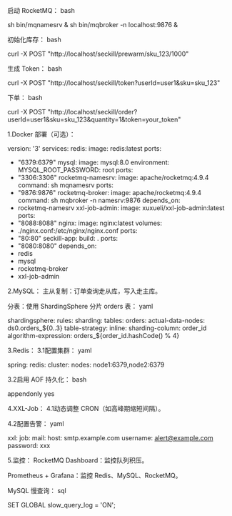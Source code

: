启动 RocketMQ：
bash

sh bin/mqnamesrv &
sh bin/mqbroker -n localhost:9876 &

初始化库存：
bash

curl -X POST "http://localhost/seckill/prewarm/sku_123/1000"

生成 Token：
bash

curl -X POST "http://localhost/seckill/token?userId=user1&sku=sku_123"

下单：
bash

curl -X POST "http://localhost/seckill/order?userId=user1&sku=sku_123&quantity=1&token=your_token"

1.Docker 部署（可选）：

version: '3'
services:
redis:
image: redis:latest
ports:
- "6379:6379"
mysql:
image: mysql:8.0
environment:
MYSQL_ROOT_PASSWORD: root
ports:
- "3306:3306"
rocketmq-namesrv:
image: apache/rocketmq:4.9.4
command: sh mqnamesrv
ports:
- "9876:9876"
rocketmq-broker:
image: apache/rocketmq:4.9.4
command: sh mqbroker -n namesrv:9876
depends_on:
- rocketmq-namesrv
xxl-job-admin:
image: xuxueli/xxl-job-admin:latest
ports:
- "8088:8088"
nginx:
image: nginx:latest
volumes:
- ./nginx.conf:/etc/nginx/nginx.conf
ports:
- "80:80"
seckill-app:
build: .
ports:
- "8080:8080"
depends_on:
- redis
- mysql
- rocketmq-broker
- xxl-job-admin


2.MySQL：
主从复制：订单查询走从库，写入走主库。

分表：使用 ShardingSphere 分片 orders 表：
yaml

shardingsphere:
rules:
sharding:
tables:
orders:
actual-data-nodes: ds0.orders_${0..3}
table-strategy:
inline:
sharding-column: order_id
algorithm-expression: orders_${order_id.hashCode() % 4}

3.Redis：
3.1配置集群：
yaml

spring:
redis:
cluster:
nodes: node1:6379,node2:6379

3.2启用 AOF 持久化：
bash

appendonly yes


4.XXL-Job：
  4.1动态调整 CRON（如高峰期缩短间隔）。

4.2配置告警：
yaml

xxl:
job:
mail:
host: smtp.example.com
username: alert@example.com
password: xxx


5.监控：
  RocketMQ Dashboard：监控队列积压。

Prometheus + Grafana：监控 Redis、MySQL、RocketMQ。

MySQL 慢查询：
sql

SET GLOBAL slow_query_log = 'ON';


